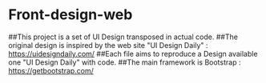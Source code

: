 # Front-design-web

##This project is a set of UI Design transposed in actual code.
##The original design is inspired by the web site "UI Design Daily" : https://uidesigndaily.com/
##Each file aims to reproduce a Design available one "UI Design Daily" with code.
##The main framework is Bootstrap : https://getbootstrap.com/
